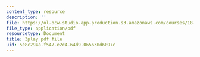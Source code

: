 ```yaml
---
content_type: resource
description: ''
file: https://ol-ocw-studio-app-production.s3.amazonaws.com/courses/18-01-single-variable-calculus-fall-2006/5e8c294af547e2c464d9065630d6097c_kCPVBl953eY.pdf
file_type: application/pdf
resourcetype: Document
title: 3play pdf file
uid: 5e8c294a-f547-e2c4-64d9-065630d6097c
---
```

